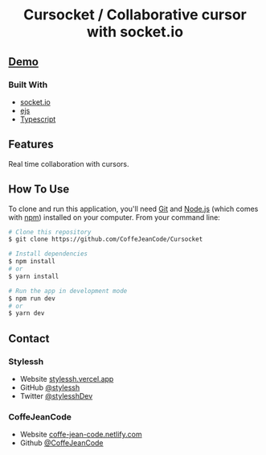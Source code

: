 <h1 align="center">Cursocket / Collaborative cursor with socket.io</h1>

<h2>
    <a href="https://cursocket.herokuapp.com/">
        Demo
    </a>
</h2>

### Built With

- [socket.io](https://socket.io/)
- [ejs](https://ejs.co)
- [Typescript](https://typescriptlang.org)

## Features

Real time collaboration with cursors.

## How To Use

<!-- Example: -->

To clone and run this application, you'll need [Git](https://git-scm.com) and [Node.js](https://nodejs.org/en/download/) (which comes with [npm](http://npmjs.com)) installed on your computer. From your command line:

```bash
# Clone this repository
$ git clone https://github.com/CoffeJeanCode/Cursocket

# Install dependencies
$ npm install
# or
$ yarn install

# Run the app in development mode
$ npm run dev
# or
$ yarn dev
```

## Contact

### Stylessh

- Website [stylessh.vercel.app](https://stylessh.vercel.app)
- GitHub [@stylessh](https://github.com/stylessh)
- Twitter [@stylesshDev](https://twitter.com/stylesshDev)

### CoffeJeanCode

- Website [coffe-jean-code.netlify.com](https://coffe-jean-code.netlify.com)
- Github [@CoffeJeanCode](https://github.com/CoffeJeanCode)
